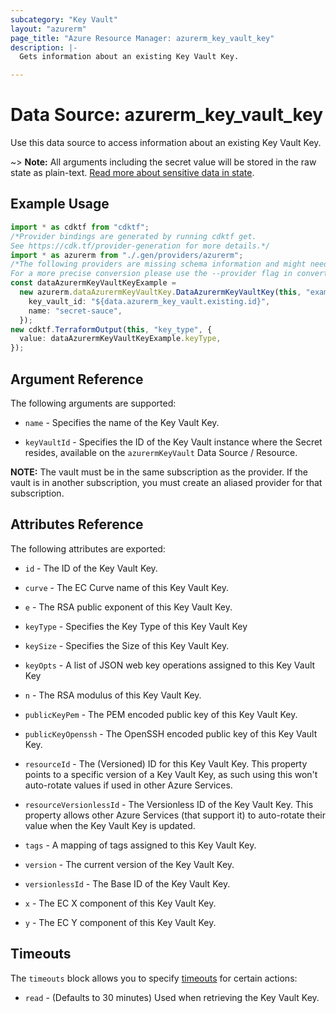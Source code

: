 ```yaml
---
subcategory: "Key Vault"
layout: "azurerm"
page_title: "Azure Resource Manager: azurerm_key_vault_key"
description: |-
  Gets information about an existing Key Vault Key.

---
```


# Data Source: azurerm\_key\_vault\_key

Use this data source to access information about an existing Key Vault Key.

\~> **Note:** All arguments including the secret value will be stored in the raw state as plain-text.
[Read more about sensitive data in state](/docs/state/sensitive-data.html).

## Example Usage

```typescript
import * as cdktf from "cdktf";
/*Provider bindings are generated by running cdktf get.
See https://cdk.tf/provider-generation for more details.*/
import * as azurerm from "./.gen/providers/azurerm";
/*The following providers are missing schema information and might need manual adjustments to synthesize correctly: azurerm.
For a more precise conversion please use the --provider flag in convert.*/
const dataAzurermKeyVaultKeyExample =
  new azurerm.dataAzurermKeyVaultKey.DataAzurermKeyVaultKey(this, "example", {
    key_vault_id: "${data.azurerm_key_vault.existing.id}",
    name: "secret-sauce",
  });
new cdktf.TerraformOutput(this, "key_type", {
  value: dataAzurermKeyVaultKeyExample.keyType,
});

```

## Argument Reference

The following arguments are supported:

*   `name` - Specifies the name of the Key Vault Key.

*   `keyVaultId` - Specifies the ID of the Key Vault instance where the Secret resides, available on the `azurermKeyVault` Data Source / Resource.

**NOTE:** The vault must be in the same subscription as the provider. If the vault is in another subscription, you must create an aliased provider for that subscription.

## Attributes Reference

The following attributes are exported:

*   `id` - The ID of the Key Vault Key.

*   `curve` - The EC Curve name of this Key Vault Key.

*   `e` - The RSA public exponent of this Key Vault Key.

*   `keyType` - Specifies the Key Type of this Key Vault Key

*   `keySize` - Specifies the Size of this Key Vault Key.

*   `keyOpts` - A list of JSON web key operations assigned to this Key Vault Key

*   `n` - The RSA modulus of this Key Vault Key.

*   `publicKeyPem` - The PEM encoded public key of this Key Vault Key.

*   `publicKeyOpenssh` - The OpenSSH encoded public key of this Key Vault Key.

*   `resourceId` - The (Versioned) ID for this Key Vault Key. This property points to a specific version of a Key Vault Key, as such using this won't auto-rotate values if used in other Azure Services.

*   `resourceVersionlessId` - The Versionless ID of the Key Vault Key. This property allows other Azure Services (that support it) to auto-rotate their value when the Key Vault Key is updated.

*   `tags` - A mapping of tags assigned to this Key Vault Key.

*   `version` - The current version of the Key Vault Key.

*   `versionlessId` - The Base ID of the Key Vault Key.

*   `x` - The EC X component of this Key Vault Key.

*   `y` - The EC Y component of this Key Vault Key.

## Timeouts

The `timeouts` block allows you to specify [timeouts](https://www.terraform.io/language/resources/syntax#operation-timeouts) for certain actions:

* `read` - (Defaults to 30 minutes) Used when retrieving the Key Vault Key.
